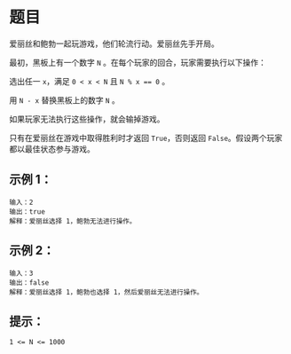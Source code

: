 题目
=====
爱丽丝和鲍勃一起玩游戏，他们轮流行动。爱丽丝先手开局。

最初，黑板上有一个数字 `N` 。在每个玩家的回合，玩家需要执行以下操作：

选出任一 `x`，满足 `0 < x < N` 且 `N % x == 0` 。

用 `N - x` 替换黑板上的数字 `N` 。

如果玩家无法执行这些操作，就会输掉游戏。

只有在爱丽丝在游戏中取得胜利时才返回 `True`，否则返回 `False`。假设两个玩家都以最佳状态参与游戏。

示例 1：
-----
```
输入：2
输出：true
解释：爱丽丝选择 1，鲍勃无法进行操作。
```
示例 2：
-----
```
输入：3
输出：false
解释：爱丽丝选择 1，鲍勃也选择 1，然后爱丽丝无法进行操作。
```

提示：
-----
`1 <= N <= 1000`
